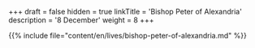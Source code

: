 +++
draft = false
hidden = true
linkTitle = 'Bishop Peter of Alexandria'
description = '8 December'
weight = 8
+++

{{% include file="content/en/lives/bishop-peter-of-alexandria.md" %}}
